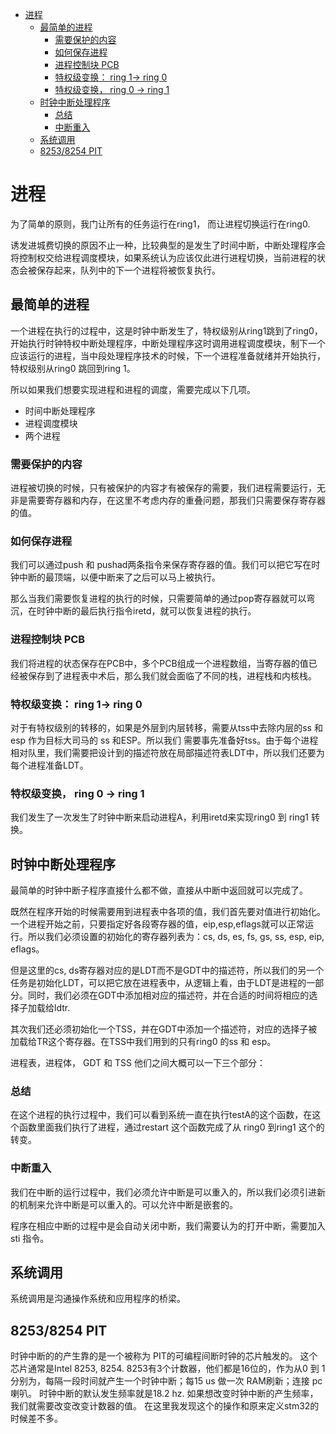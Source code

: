 - [进程](#%E8%BF%9B%E7%A8%8B)
    - [最简单的进程](#%E6%9C%80%E7%AE%80%E5%8D%95%E7%9A%84%E8%BF%9B%E7%A8%8B)
        - [需要保护的内容](#%E9%9C%80%E8%A6%81%E4%BF%9D%E6%8A%A4%E7%9A%84%E5%86%85%E5%AE%B9)
        - [如何保存进程](#%E5%A6%82%E4%BD%95%E4%BF%9D%E5%AD%98%E8%BF%9B%E7%A8%8B)
        - [进程控制块 PCB](#%E8%BF%9B%E7%A8%8B%E6%8E%A7%E5%88%B6%E5%9D%97-pcb)
        - [特权级变换： ring 1-> ring 0](#%E7%89%B9%E6%9D%83%E7%BA%A7%E5%8F%98%E6%8D%A2%EF%BC%9A-ring-1--ring-0)
        - [特权级变换， ring 0 -> ring 1](#%E7%89%B9%E6%9D%83%E7%BA%A7%E5%8F%98%E6%8D%A2%EF%BC%8C-ring-0---ring-1)
    - [时钟中断处理程序](#%E6%97%B6%E9%92%9F%E4%B8%AD%E6%96%AD%E5%A4%84%E7%90%86%E7%A8%8B%E5%BA%8F)
        - [总结](#%E6%80%BB%E7%BB%93)
        - [中断重入](#%E4%B8%AD%E6%96%AD%E9%87%8D%E5%85%A5)
    - [系统调用](#%E7%B3%BB%E7%BB%9F%E8%B0%83%E7%94%A8)
    - [8253/8254 PIT](#82538254-pit)
# 进程

  为了简单的原则，我门让所有的任务运行在ring1， 而让进程切换运行在ring0.

诱发进城费切换的原因不止一种，比较典型的是发生了时间中断，中断处理程序会将控制权交给进程调度模块，如果系统认为应该仅此进行进程切换，当前进程的状态会被保存起来，队列中的下一个进程将被恢复执行。
## 最简单的进程
一个进程在执行的过程中，这是时钟中断发生了，特权级别从ring1跳到了ring0， 开始执行时钟特权中断处理程序，中断处理程序这时调用进程调度模块，制下一个应该运行的进程，当中段处理程序技术的时候，下一个进程准备就绪并开始执行，特权级别从ring0 跳回到ring 1。

所以如果我们想要实现进程和进程的调度，需要完成以下几项。

* 时间中断处理程序
* 进程调度模块
* 两个进程

### 需要保护的内容
进程被切换的时候，只有被保护的内容才有被保存的需要，我们进程需要运行，无非是需要寄存器和内存，在这里不考虑内存的重叠问题，那我们只需要保存寄存器的值。


### 如何保存进程
我们可以通过push 和 pushad两条指令来保存寄存器的值。我们可以把它写在时钟中断的最顶端，以便中断来了之后可以马上被执行。

那么当我们需要恢复进程的执行的时候，只需要简单的通过pop寄存器就可以弯沉，在时钟中断的最后执行指令iretd，就可以恢复进程的执行。

### 进程控制块 PCB
我们将进程的状态保存在PCB中，多个PCB组成一个进程数组，当寄存器的值已经被保存到了进程表中术后，那么我们就会面临了不同的栈，进程栈和内核栈。

### 特权级变换： ring 1-> ring 0
对于有特权级别的转移的，如果是外层到内层转移，需要从tss中去除内层的ss 和 esp 作为目标大司马的 ss 和ESP。所以我们
需要事先准备好tss。由于每个进程相对队里，我们需要把设计到的描述符放在局部描述符表LDT中，所以我们还要为每个进程准备LDT。

### 特权级变换， ring 0 -> ring 1
我们发生了一次发生了时钟中断来启动进程A，利用iretd来实现ring0 到 ring1 转换。

## 时钟中断处理程序
最简单的时钟中断子程序直接什么都不做，直接从中断中返回就可以完成了。

既然在程序开始的时候需要用到进程表中各项的值，我们首先要对值进行初始化。一个进程开始之前，只要指定好各段寄存器的值，eip,esp,eflags就可以正常运行。所以我们必须设置的初始化的寄存器列表为：cs, ds, es, fs, gs, ss, esp, eip, eflags。

但是这里的cs, ds寄存器对应的是LDT而不是GDT中的描述符，所以我们的另一个任务是初始化LDT，可以把它放在进程表中，从逻辑上看，由于LDT是进程的一部分。同时，我们必须在GDT中添加相对应的描述符，并在合适的时间将相应的选择子加载给ldtr.

其次我们还必须初始化一个TSS，并在GDT中添加一个描述符，对应的选择子被加载给TR这个寄存器。在TSS中我们用到的只有ring0 的ss 和 esp。

进程表，进程体， GDT 和 TSS 他们之间大概可以一下三个部分：


### 总结

在这个进程的执行过程中，我们可以看到系统一直在执行testA的这个函数，在这个函数里面我们执行了进程，通过restart 这个函数完成了从 ring0 到ring1 这个的转变。

### 中断重入
我们在中断的运行过程中，我们必须允许中断是可以重入的，所以我们必须引进新的机制来允许中断是可以重入的。可以允许中断是嵌套的。

程序在相应中断的过程中是会自动关闭中断，我们需要认为的打开中断，需要加入 sti 指令。

## 系统调用
系统调用是沟通操作系统和应用程序的桥梁。

## 8253/8254 PIT

时钟中断的的产生靠的是一个被称为 PIT的可编程间断时钟的芯片触发的。 这个芯片通常是Intel 8253, 8254. 8253有3个计数器，他们都是16位的，作为从0 到 1 分别为，每隔一段时间就产生一个时钟中断；每15 us 做一次 RAM刷新；连接 pc 喇叭。
时钟中断的默认发生频率就是18.2 hz. 如果想改变时钟中断的产生频率， 我们就需要改变改变计数器的值。
在这里我发现这个的操作和原来定义stm32的时候差不多。